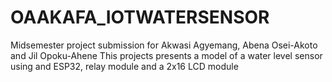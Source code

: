 # OAAKAFA_IOTWATERSENSOR
Midsemester project submission for Akwasi Agyemang, Abena Osei-Akoto and Jil Opoku-Ahene
This projects presents a model of a water level sensor using and ESP32, relay module and a 2x16 LCD module

